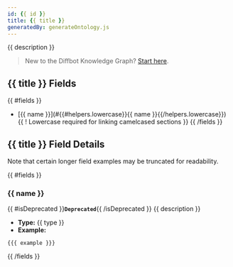 ```yaml
---
id: {{ id }}
title: {{ title }}
generatedBy: generateOntology.js
---
```


{{ description }}

>New to the Diffbot Knowledge Graph? [Start here](dql-quickstart).

## {{ title }} Fields
{{ #fields }}
* [{{ name }}](#{{#helpers.lowercase}}{{ name }}{{/helpers.lowercase}}) {{ ! Lowercase required for linking camelcased sections }}
{{ /fields }}

## {{ title }} Field Details
Note that certain longer field examples may be truncated for readability.

{{ #fields }}
### {{ name }}
{{ #isDeprecated }}**`Deprecated`**{{ /isDeprecated }}  {{ description }}
* **Type:** {{ type }}
* **Example:**
```
{{{ example }}}
```
{{ /fields }}